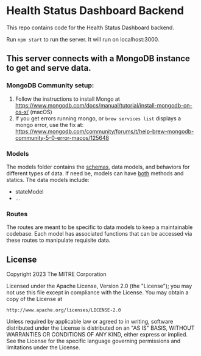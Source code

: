 # Health Status Dashboard Backend
This repo contains code for the Health Status Dashboard backend.

Run `npm start` to run the server. It will run on localhost:3000.

## This server connects with a MongoDB instance to get and serve data.
### MongoDB Community setup:
1. Follow the instructions to install Mongo at https://www.mongodb.com/docs/manual/tutorial/install-mongodb-on-os-x/ (macOS)
2. If you get errors running mongo, or `brew services list` displays a mongo error, use the fix at: https://www.mongodb.com/community/forums/t/help-brew-mongodb-community-5-0-error-macos/125648


### Models
The models folder contains the [schemas](https://mongoosejs.com/docs/typescript/schemas.html), data models, and behaviors for different types of data. If need be, models can have [both](https://mongoosejs.com/docs/typescript/statics-and-methods.html) methods and statics. The data models include:

* stateModel
* ...

### Routes
The routes are meant to be specific to data models to keep a maintainable codebase. Each model has associated functions that can be accessed via these routes to manipulate requisite data.


## License

Copyright 2023 The MITRE Corporation

Licensed under the Apache License, Version 2.0 (the "License"); you may not use this file except in compliance with the License. You may obtain a copy of the License at

`http://www.apache.org/licenses/LICENSE-2.0`

Unless required by applicable law or agreed to in writing, software distributed under the License is distributed on an "AS IS" BASIS, WITHOUT WARRANTIES OR CONDITIONS OF ANY KIND, either express or implied. See the License for the specific language governing permissions and limitations under the License.
